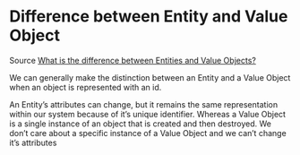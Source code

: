# Difference between Entity and Value Object

Source [What is the difference between Entities and Value Objects?](http://culttt.com/2014/04/30/difference-entities-value-objects/)

We can generally make the distinction between an Entity and a Value Object when an object is represented with an id.

An Entity’s attributes can change, but it remains the same representation within our system because of it’s unique identifier. Whereas a Value Object is a single instance of an object that is created and then destroyed. We don’t care about a specific instance of a Value Object and we can’t change it’s attributes